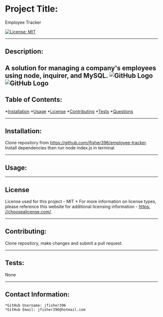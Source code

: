 
  
  # Project Title:

  Employee Tracker

  [![License: MIT](https://img.shields.io/badge/License-MIT-yellow.svg)](https://opensource.org/licenses/MIT)
  
---

  ## Description:

  A solution for managing a company's employees using node, inquirer, and MySQL.
  ![GitHub Logo](/media/Team%20generator%20screenshot.png)
  ![GitHub Logo](/media/Team%20generator%20screenshot.png)
  ---

  ## Table of Contents:
  *[Installation](#Installation) 
  *[Usage](#Usage)
  *[License](#License)
  *[Contributing](#Contribution)
  *[Tests](#Tests) 
  *[Questions](#Contact-Information)

---

  ## Installation:

  Clone repository from https://github.com/jfisher396/employee-tracker. Install dependencies then run node index.js in terminal.

---

  ## Usage:

  

---

  ## License
  License used for this project - MIT
    * For more information on license types, please reference this website
  for additional licensing information - [https: //choosealicense.com/](https://choosealicense.com/).

---

  ## Contributing:

  Clone repository, make changes and submit a pull request.

---

  ## Tests:
  None

---

  ## Contact Information:
    *GitHub Username: jfisher396
    *GitHub Email: jfisher396@hotmail.com
  
